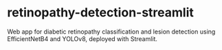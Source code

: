 # retinopathy-detection-streamlit
Web app for diabetic retinopathy classification and lesion detection using EfficientNetB4 and YOLOv8, deployed with Streamlit.
